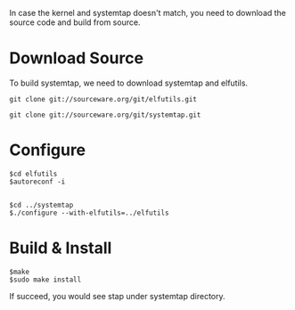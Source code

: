 In case the kernel and systemtap doesn't match, you need to download the
source code and build from source.

# Download Source

To build systemtap, we need to download systemtap and elfutils.

```
git clone git://sourceware.org/git/elfutils.git

git clone git://sourceware.org/git/systemtap.git
```

# Configure

```
$cd elfutils
$autoreconf -i


$cd ../systemtap
$./configure --with-elfutils=../elfutils
```

# Build & Install

```
$make
$sudo make install
```

If succeed, you would see stap under systemtap directory.
